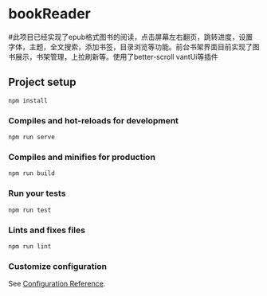 # bookReader
#此项目已经实现了epub格式图书的阅读，点击屏幕左右翻页，跳转进度，设置字体，主题，全文搜索，添加书签，目录浏览等功能。前台书架界面目前实现了图书展示，书架管理，上拉刷新等。使用了better-scroll vantUi等插件
## Project setup
```
npm install
```

### Compiles and hot-reloads for development
```
npm run serve
```

### Compiles and minifies for production
```
npm run build
```

### Run your tests
```
npm run test
```

### Lints and fixes files
```
npm run lint
```

### Customize configuration
See [Configuration Reference](https://cli.vuejs.org/config/).
